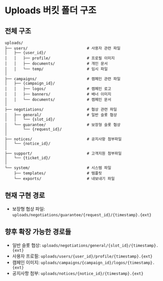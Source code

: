 # Uploads 버킷 폴더 구조

## 전체 구조
```
uploads/
├── users/                          # 사용자 관련 파일
│   ├── {user_id}/
│   │   ├── profile/                # 프로필 이미지
│   │   ├── documents/              # 개인 문서
│   │   └── temp/                   # 임시 파일
│
├── campaigns/                      # 캠페인 관련 파일
│   ├── {campaign_id}/
│   │   ├── logos/                  # 캠페인 로고
│   │   ├── banners/                # 배너 이미지
│   │   └── documents/              # 캠페인 문서
│
├── negotiations/                   # 협상 관련 파일
│   ├── general/                    # 일반 슬롯 협상
│   │   └── {slot_id}/
│   └── guarantee/                  # 보장형 슬롯 협상
│       └── {request_id}/
│
├── notices/                        # 공지사항 첨부파일
│   └── {notice_id}/
│
├── support/                        # 고객지원 첨부파일
│   └── {ticket_id}/
│
└── system/                         # 시스템 파일
    ├── templates/                  # 템플릿
    └── exports/                    # 내보내기 파일
```

## 현재 구현 경로
- 보장형 협상 파일: `uploads/negotiations/guarantee/{request_id}/{timestamp}.{ext}`

## 향후 확장 가능한 경로들
- 일반 슬롯 협상: `uploads/negotiations/general/{slot_id}/{timestamp}.{ext}`
- 사용자 프로필: `uploads/users/{user_id}/profile/{timestamp}.{ext}`
- 캠페인 이미지: `uploads/campaigns/{campaign_id}/logos/{timestamp}.{ext}`
- 공지사항 첨부: `uploads/notices/{notice_id}/{timestamp}.{ext}`